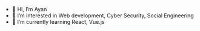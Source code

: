 - 👋 Hi, I’m Ayan
- 👀 I’m interested in Web development, Cyber Security, Social Engineering
- 🌱 I’m currently learning React, Vue.js


<!---
ayanhan/ayanhan is a ✨ special ✨ repository because its `README.md` (this file) appears on your GitHub profile.
You can click the Preview link to take a look at your changes.
--->
